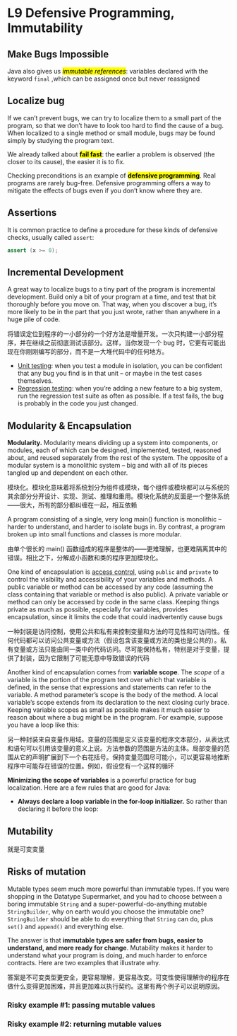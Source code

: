 # L9 **Defensive Programming, Immutability**

## Make Bugs Impossible

Java also gives us <mark>*immutable references*</mark>: variables declared with the keyword `final` ,which can be assigned once but never reassigned

## Localize bug

If we can’t prevent bugs, we can try to localize them to a small part of the program, so that we don’t have to look too hard to find the cause of a bug. When localized to a single method or small module, bugs may be found simply by studying the program text.

We already talked about <mark>**fail fast**</mark>: the earlier a problem is observed (the closer to its cause), the easier it is to fix.

Checking preconditions is an example of <mark>**defensive programming**</mark>. Real programs are rarely bug-free. Defensive programming offers a way to mitigate the effects of bugs even if you don’t know where they are.

## Assertions

It is common practice to define a procedure for these kinds of defensive checks, usually called `assert`:

```java
assert (x >= 0);
```

## Incremental Development

A great way to localize bugs to a tiny part of the program is incremental development. Build only a bit of your program at a time, and test that bit thoroughly before you move on. That way, when you discover a bug, it’s more likely to be in the part that you just wrote, rather than anywhere in a huge pile of code.

将错误定位到程序的一小部分的一个好方法是增量开发。一次只构建一小部分程序，并在继续之前彻底测试该部分。这样，当你发现一个 bug 时，它更有可能出现在你刚刚编写的部分，而不是一大堆代码中的任何地方。

- [Unit testing](http://web.mit.edu/6.005/www/fa15/classes/03-testing/#unit_testing_and_stubs): when you test a module in isolation, you can be confident that any bug you find is in that unit – or maybe in the test cases themselves.
- [Regression testing](http://web.mit.edu/6.005/www/fa15/classes/03-testing/#automated_testing_and_regression_testing): when you’re adding a new feature to a big system, run the regression test suite as often as possible. If a test fails, the bug is probably in the code you just changed.

## Modularity & Encapsulation

**Modularity.** Modularity means dividing up a system into components, or modules, each of which can be designed, implemented, tested, reasoned about, and reused separately from the rest of the system. The opposite of a modular system is a monolithic system – big and with all of its pieces tangled up and dependent on each other.

模块化。模块化意味着将系统划分为组件或模块，每个组件或模块都可以与系统的其余部分分开设计、实现、测试、推理和重用。模块化系统的反面是一个整体系统——很大，所有的部分都纠缠在一起，相互依赖

A program consisting of a single, very long main() function is monolithic – harder to understand, and harder to isolate bugs in. By contrast, a program broken up into small functions and classes is more modular.

由单个很长的 main() 函数组成的程序是整体的——更难理解，也更难隔离其中的错误。相比之下，分解成小函数和类的程序更加模块化。

One kind of encapsulation is [access control](http://docs.oracle.com/javase/tutorial/java/javaOO/accesscontrol.html), using `public` and `private` to control the visibility and accessibility of your variables and methods. A public variable or method can be accessed by any code (assuming the class containing that variable or method is also public). A private variable or method can only be accessed by code in the same class. Keeping things private as much as possible, especially for variables, provides encapsulation, since it limits the code that could inadvertently cause bugs

一种封装是访问控制，使用公共和私有来控制变量和方法的可见性和可访问性。任何代码都可以访问公共变量或方法（假设包含该变量或方法的类也是公共的）。私有变量或方法只能由同一类中的代码访问。尽可能保持私有，特别是对于变量，提供了封装，因为它限制了可能无意中导致错误的代码

Another kind of encapsulation comes from **variable scope**. The *scope* of a variable is the portion of the program text over which that variable is defined, in the sense that expressions and statements can refer to the variable. A method parameter’s scope is the body of the method. A local variable’s scope extends from its declaration to the next closing curly brace. Keeping variable scopes as small as possible makes it much easier to reason about where a bug might be in the program. For example, suppose you have a loop like this:

另一种封装来自变量作用域。变量的范围是定义该变量的程序文本部分，从表达式和语句可以引用该变量的意义上说。方法参数的范围是方法的主体。局部变量的范围从它的声明扩展到下一个右花括号。保持变量范围尽可能小，可以更容易地推断程序中可能存在错误的位置。例如，假设您有一个这样的循环

**Minimizing the scope of variables** is a powerful practice for bug localization. Here are a few rules that are good for Java:

- **Always declare a loop variable in the for-loop initializer.** So rather than declaring it before the loop:

## Mutability

就是可变变量

## Risks of mutation

Mutable types seem much more powerful than immutable types. If you were shopping in the Datatype Supermarket, and you had to choose between a boring immutable `String` and a super-powerful-do-anything mutable `StringBuilder`, why on earth would you choose the immutable one? `StringBuilder` should be able to do everything that `String` can do, plus `set()` and `append()` and everything else.

The answer is that **immutable types are safer from bugs, easier to understand, and more ready for change**. Mutability makes it harder to understand what your program is doing, and much harder to enforce contracts. Here are two examples that illustrate why.

答案是不可变类型更安全，更容易理解，更容易改变。可变性使得理解你的程序在做什么变得更加困难，并且更加难以执行契约。这里有两个例子可以说明原因。

### Risky example #1: passing mutable values

### Risky example #2: returning mutable values


